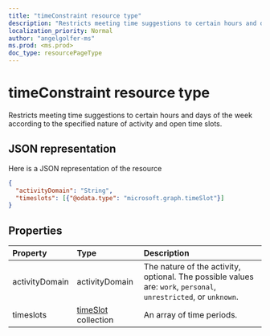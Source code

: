 ```yaml
---
title: "timeConstraint resource type"
description: "Restricts meeting time suggestions to certain hours and days of the week according to the specified nature of activity and open time slots."
localization_priority: Normal
author: "angelgolfer-ms"
ms.prod: <ms.prod>
doc_type: resourcePageType
---
```


# timeConstraint resource type

Restricts meeting time suggestions to certain hours and days of the week according to the specified nature of activity and open time slots.

## JSON representation

Here is a JSON representation of the resource

<!-- {
  "blockType": "resource",
  "optionalProperties": [

  ],
  "@odata.type": "microsoft.graph.timeConstraint"
}-->

```json
{
  "activityDomain": "String",
  "timeslots": [{"@odata.type": "microsoft.graph.timeSlot"}]
}

```
## Properties
| Property	   | Type	|Description|
|:---------------|:--------|:----------|
|activityDomain|activityDomain|The nature of the activity, optional. The possible values are: `work`, `personal`, `unrestricted`, or `unknown`.|
|timeslots|[timeSlot](timeslot.md) collection|An array of time periods.|

<!-- uuid: 8fcb5dbc-d5aa-4681-8e31-b001d5168d79
2015-10-25 14:57:30 UTC -->
<!-- {
  "type": "#page.annotation",
  "description": "timeConstraint resource",
  "keywords": "",
  "section": "documentation",
  "tocPath": ""
}-->
